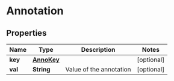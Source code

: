 # Annotation

## Properties
Name | Type | Description | Notes
------------ | ------------- | ------------- | -------------
**key** | [**AnnoKey**](AnnoKey.md) |  |  [optional]
**val** | **String** | Value of the annotation |  [optional]
